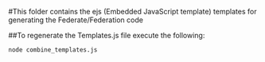 #This folder contains the ejs (Embedded JavaScript template) templates for generating the Federate/Federation code

##To regenerate the Templates.js file execute the following:

```bash
node combine_templates.js
```